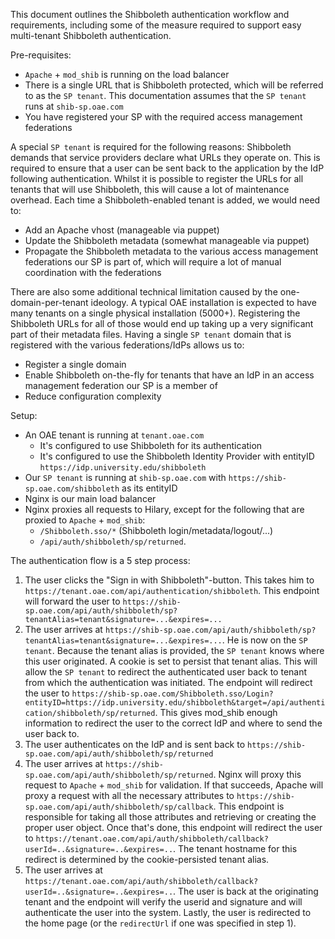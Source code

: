 This document outlines the Shibboleth authentication workflow and requirements, including some of the measure required to support easy multi-tenant Shibboleth authentication.

Pre-requisites:
-   `Apache` + `mod_shib` is running on the load balancer
-   There is a single URL that is Shibboleth protected, which will be referred to as the `SP tenant`. This documentation assumes that the `SP tenant` runs at `shib-sp.oae.com`
-   You have registered your SP with the required access management federations


A special `SP tenant` is required for the following reasons:
Shibboleth demands that service providers declare what URLs they operate on. This is required to ensure that a user can be sent back to the application by the IdP following authentication. Whilst it is possible to register the URLs for all tenants that will use Shibboleth, this will cause a lot of maintenance overhead. Each time a Shibboleth-enabled tenant is added, we would need to:
-   Add an Apache vhost (manageable via puppet)
-   Update the Shibboleth metadata (somewhat manageable via puppet)
-   Propagate the Shibboleth metadata to the various access management federations our SP is part of, which will require a lot of manual coordination with the federations

There are also some additional technical limitation caused by the one-domain-per-tenant ideology. A typical OAE installation is expected to have many tenants on a single physical installation (5000+). Registering the Shibboleth URLs for all of those would end up taking up a very significant part of their metadata files. Having a single `SP tenant` domain that is registered with the various federations/IdPs allows us to:

-   Register a single domain
-   Enable Shibboleth on-the-fly for tenants that have an IdP in an access management federation our SP is a member of
-   Reduce configuration complexity


Setup:

-   An OAE tenant is running at `tenant.oae.com`
    -   It's configured to use Shibboleth for its authentication
    -   It's configured to use the Shibboleth Identity Provider with entityID `https://idp.university.edu/shibboleth`
-   Our `SP tenant` is running at `shib-sp.oae.com` with `https://shib-sp.oae.com/shibboleth` as its entityID
-   Nginx is our main load balancer
-   Nginx proxies all requests to Hilary, except for the following that are proxied to `Apache` + `mod_shib`:
    -   `/Shibboleth.sso/*` (Shibboleth login/metadata/logout/...)
    -   `/api/auth/shibboleth/sp/returned`.


The authentication flow is a 5 step process:

1. The user clicks the "Sign in with Shibboleth"-button. This takes him to `https://tenant.oae.com/api/authentication/shibboleth`. This endpoint will forward the user to `https://shib-sp.oae.com/api/auth/shibboleth/sp?tenantAlias=tenant&signature=...&expires=...`
2. The user arrives at `https://shib-sp.oae.com/api/auth/shibboleth/sp?tenantAlias=tenant&signature=...&expires=...`. He is now on the `SP tenant`. Because the tenant alias is provided, the `SP tenant` knows where this user originated. A cookie is set to persist that tenant alias. This will allow the `SP tenant` to redirect the authenticated user back to tenant from which the authentication was initiated. The endpoint will redirect the user to `https://shib-sp.oae.com/Shibboleth.sso/Login?entityID=https://idp.university.edu/shibboleth&target=/api/authentication/shibboleth/sp/returned`. This gives mod_shib enough information to redirect the user to the correct IdP and where to send the user back to.
3. The user authenticates on the IdP and is sent back to `https://shib-sp.oae.com/api/auth/shibboleth/sp/returned`
4. The user arrives at `https://shib-sp.oae.com/api/auth/shibboleth/sp/returned`. Nginx will proxy this request to `Apache` + `mod_shib` for validation. If that succeeds, Apache will proxy a request with all the necessary attributes to `https://shib-sp.oae.com/api/auth/shibboleth/sp/callback`. This endpoint is responsible for taking all those attributes and retrieving or creating the proper user object. Once that's done, this endpoint will redirect the user to `https://tenant.oae.com/api/auth/shibboleth/callback?userId=..&signature=..&expires=..`. The tenant hostname for this redirect is determined by the cookie-persisted tenant alias.
5. The user arrives at `https://tenant.oae.com/api/auth/shibboleth/callback?userId=..&signature=..&expires=..`. The user is back at the originating tenant and the endpoint will verify the userid and signature and will authenticate the user into the system. Lastly, the user is redirected to the home page (or the `redirectUrl` if one was specified in step 1).
